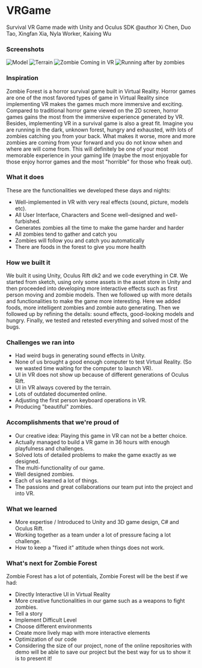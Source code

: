 # VRGame
Survival VR Game made with Unity and Oculus SDK
@author Xi Chen, Duo Tao, Xingfan Xia, Nyla Worker, Kaixing Wu

### Screenshots
![Model](https://challengepost-s3-challengepost.netdna-ssl.com/photos/production/software_photos/000/373/738/datas/gallery.jpg)
![Terrain](https://challengepost-s3-challengepost.netdna-ssl.com/photos/production/software_photos/000/373/740/datas/gallery.jpg)
![Zombie Coming in VR](https://challengepost-s3-challengepost.netdna-ssl.com/photos/production/software_photos/000/373/743/datas/gallery.jpg)
![Running after by zombies](https://challengepost-s3-challengepost.netdna-ssl.com/photos/production/software_photos/000/373/744/datas/gallery.jpg)

### Inspiration
Zombie Forest is a horror survival game built in Virtual Reality. Horror games are one of the most favored types of game in Virtual Reality since implementing VR makes the games much more immersive and exciting. Compared to traditional horror game viewed on the 2D screen, horror games gains the most from the immersive experience generated by VR. Besides, implementing VR in a survival game is also a great fit. Imagine you are running in the dark, unknown forest, hungry and exhausted, with lots of zombies catching you from your back. What makes it worse, more and more zombies are coming from your forward and you do not know when and where are will come from. This will definitely be one of your most memorable experience in your gaming life (maybe the most enjoyable for those enjoy horror games and the most "horrible" for those who freak out).

### What it does
These are the functionalities we developed these days and nights:

- Well-implemented in VR with very real effects (sound, picture, models etc).
- All User Interface, Characters and Scene well-designed and well-furbished.
- Generates zombies all the time to make the game harder and harder
- All zombies tend to gather and catch you
- Zombies will follow you and catch you automatically
- There are foods in the forest to give you more health

### How we built it
We built it using Unity, Oculus Rift dk2 and we code everything in C#. We started from sketch, using only some assets in the asset store in Unity and then proceeded into developing more interactive effects such as first person moving and zombie models. Then we followed up with more details and functionalities to make the game more interesting. Here we added foods, more intelligent zombies and zombie auto generating. Then we followed up by refining the details: sound effects, good-looking models and hungry. Finally, we tested and retested everything and solved most of the bugs.

### Challenges we ran into
- Had weird bugs in generating sound effects in Unity.
- None of us brought a good enough computer to test Virtual Reality. (So we wasted time waiting for the computer to launch VR).
- UI in VR does not show up because of different generations of Oculus Rift.
- UI in VR always covered by the terrain.
- Lots of outdated documented online.
- Adjusting the first person keyboard operations in VR.
- Producing "beautiful" zombies.

### Accomplishments that we're proud of
- Our creative idea: Playing this game in VR can not be a better choice.
- Actually managed to build a VR game in 36 hours with enough playfulness and challenges.
- Solved lots of detailed problems to make the game exactly as we designed.
- The multi-functionality of our game.
- Well designed zombies.
- Each of us learned a lot of things.
- The passions and great collaborations our team put into the project and into VR.

### What we learned
- More expertise / Introduced to Unity and 3D game design, C# and Oculus Rift.
- Working together as a team under a lot of pressure facing a lot challenge.
- How to keep a "fixed it" attitude when things does not work.

### What's next for Zombie Forest
Zombie Forest has a lot of potentials, Zombie Forest will be the best if we had:

- Directly Interactive UI in Virtual Reality
- More creative functionalities in our game such as a weapons to fight zombies.
- Tell a story
- Implement Difficult Level
- Choose different environments
- Create more lively map with more interactive elements
- Optimization of our code
- Considering the size of our project, none of the online repositories with demo will be able to save our project but the best way for us to show it is to present it!

